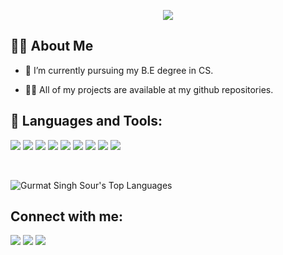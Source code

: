 <p align = "center"> <img src="https://readme-typing-svg.herokuapp.com?color=%2336BCF7&lines=Hi%2C+I'm+Gurmat+Singh+Sour;Welcome+to+my+Github+profile!+"> </p>

## 🙋‍♂️ About Me

- 🌱 I’m currently pursuing my B.E degree in CS.

- 👨‍💻 All of my projects are available at my github repositories. 

## 🚀 Languages and Tools:

<p align="left"> 
    <img src="https://img.icons8.com/color/48/000000/java-coffee-cup-logo.png"/> 
    <img src="https://img.icons8.com/color/48/000000/javascript.png"/>  
    <img src="https://img.icons8.com/color/48/000000/html-5.png"/>  
    <img src="https://img.icons8.com/color/48/000000/css3.png"/>  
    <img src="https://img.icons8.com/color/48/000000/bootstrap.png"/>  
    <img src="https://img.icons8.com/color/48/000000/python.png"/>  
    <img src="https://img.icons8.com/fluency/48/000000/adobe-photoshop.png"/>
    <img src="https://img.icons8.com/color/48/000000/linux"/>
    <img src="https://img.icons8.com/color/48/000000/blockchain"/>
</p>


<br/>

<img alt="Gurmat Singh Sour's Top Languages" src="https://github-readme-stats.vercel.app/api/top-langs/?username=gurmatsinghsour&langs_count=8&count_private=true&layout=compact&theme=react&hide_border=true&bg_color=0D1117" /></a>
 <br/>


## Connect with me:
<p align="left">

<a href = "https://www.linkedin.com/in/gurmat-singh-sour-a30665217/"><img src="https://img.icons8.com/fluent/48/000000/linkedin.png"/></a>
<a href = "#"><img src="https://img.icons8.com/fluent/48/000000/twitter.png"/></a>
<a href = "https://www.instagram.com/gurmatsinghsour/"><img src="https://img.icons8.com/fluent/48/000000/instagram-new.png"/></a>

</p>
